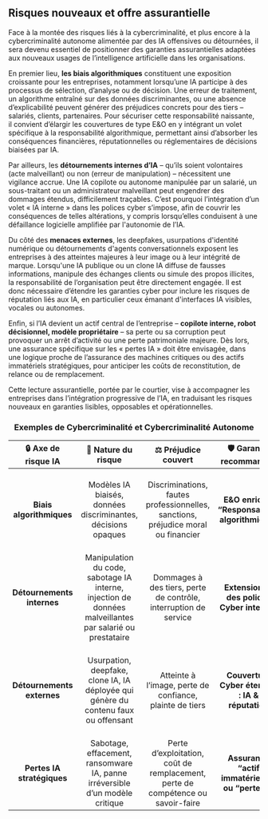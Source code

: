 
## **Risques nouveaux et offre assurantielle**

Face à la montée des risques liés à la cybercriminalité, et plus encore à la cybercriminalité autonome alimentée par des IA offensives ou détournées, il sera devenu essentiel de positionner des garanties assurantielles adaptées aux nouveaux usages de l’intelligence artificielle dans les organisations.

En premier lieu, **les biais algorithmiques** constituent une exposition croissante pour les entreprises, notamment lorsqu’une IA participe à des processus de sélection, d’analyse ou de décision. Une erreur de traitement, un algorithme entraîné sur des données discriminantes, ou une absence d’explicabilité peuvent générer des préjudices concrets pour des tiers – salariés, clients, partenaires. Pour sécuriser cette responsabilité naissante, il convient d’élargir les couvertures de type E&O en y intégrant un volet spécifique à la responsabilité algorithmique, permettant ainsi d’absorber les conséquences financières, réputationnelles ou réglementaires de décisions biaisées par IA.

Par ailleurs, les **détournements internes d’IA** – qu’ils soient volontaires (acte malveillant) ou non (erreur de manipulation) – nécessitent une vigilance accrue. Une IA copilote ou autonome manipulée par un salarié, un sous-traitant ou un administrateur malveillant peut engendrer des dommages étendus, difficilement traçables. C’est pourquoi l’intégration d’un volet « IA interne » dans les polices cyber s’impose, afin de couvrir les conséquences de telles altérations, y compris lorsqu’elles conduisent à une défaillance logicielle amplifiée par l'autonomie de l’IA.

Du côté des **menaces externes**, les deepfakes, usurpations d'identité numérique ou détournements d'agents conversationnels exposent les entreprises à des atteintes majeures à leur image ou à leur intégrité de marque. Lorsqu'une IA publique ou un clone IA diffuse de fausses informations, manipule des échanges clients ou simule des propos illicites, la responsabilité de l’organisation peut être directement engagée. Il est donc nécessaire d’étendre les garanties cyber pour inclure les risques de réputation liés aux IA, en particulier ceux émanant d'interfaces IA visibles, vocales ou autonomes.

Enfin, si l’IA devient un actif central de l’entreprise – **copilote interne, robot décisionnel, modèle propriétaire** – sa perte ou sa corruption peut provoquer un arrêt d’activité ou une perte patrimoniale majeure. Dès lors, une assurance spécifique sur les « pertes IA » doit être envisagée, dans une logique proche de l’assurance des machines critiques ou des actifs immatériels stratégiques, pour anticiper les coûts de reconstitution, de relance ou de remplacement.

Cette lecture assurantielle, portée par le courtier, vise à accompagner les entreprises dans l’intégration progressive de l’IA, en traduisant les risques nouveaux en garanties lisibles, opposables et opérationnelles.

<div style="text-align: center;">
<h3>Exemples de Cybercriminalité et  Cybercriminalité Autonome</h3>
</div>

| 🔒 Axe de risque IA | 🧠 Nature du risque | ⚖️ Préjudice couvert | 🛡️ Garantie recommandée | 🎯 Finalité assurantielle |
| :---: | :---: | :---: | :---: | :---: |
| **Biais algorithmiques** | Modèles IA biaisés, données discriminantes, décisions opaques | Discriminations, fautes professionnelles, sanctions, préjudice moral ou financier | **E&O enrichie “Responsabilité algorithmique”** | Protéger l’entreprise contre les erreurs ou injustices commises par une IA décisionnelle |
| **Détournements internes** | Manipulation du code, sabotage IA interne, injection de données malveillantes par salarié ou prestataire | Dommages à des tiers, perte de contrôle, interruption de service | **Extension IA des polices Cyber internes** | Couvrir les dérives issues d’une IA modifiée depuis l’intérieur (volontaire ou par erreur) |
| **Détournements externes** | Usurpation, deepfake, clone IA, IA déployée qui génère du contenu faux ou offensant | Atteinte à l’image, perte de confiance, plainte de tiers | **Couverture Cyber étendue : IA & réputation** | Assurer la responsabilité de l’entreprise en cas de deepfake, IA publique détournée, communication manipulée |
|  **Pertes IA stratégiques** | Sabotage, effacement, ransomware IA, panne irréversible d’un modèle critique | Perte d’exploitation, coût de remplacement, perte de compétence ou savoir-faire | **Assurance “actif immatériel IA” ou “perte IA”** | Couvrir l’IA comme un actif vital : copilot, robot, jumeau, modèle propriétaire |

